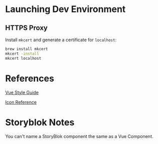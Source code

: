 # Launching Dev Environment

## HTTPS Proxy

Install `mkcert` and generate a certificate for `localhost`:

```bash
brew install mkcert
mkcert -install
mkcert localhost
```


# References

[Vue Style Guide](https://vuejs.org/style-guide/)

[Icon Reference](https://icon-sets.iconify.design/)


# Storyblok Notes
You can't name a StoryBlok component the same as a Vue Component.
